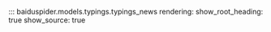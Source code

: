 ::: baiduspider.models.typings.typings_news
    rendering:
      show_root_heading: true
      show_source: true